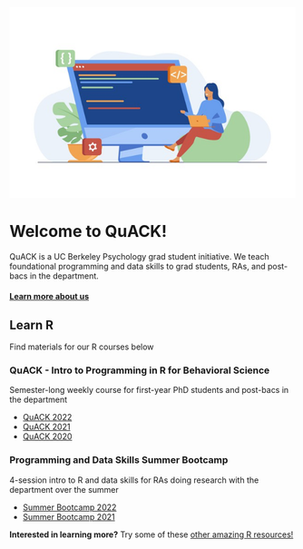 
![image](code.jpeg)

# Welcome to QuACK!
QuACK is a UC Berkeley Psychology grad student initiative. We teach foundational programming and data skills to grad students, RAs, and post-bacs in the department.

#### [Learn more about us](https://ucb-psychology-quack.github.io/site/about/about)

## Learn R
Find materials for our R courses below

### QuACK - Intro to Programming in R for Behavioral Science
Semester-long weekly course for first-year PhD students and post-bacs in the department 

* [QuACK 2022](https://ucb-psychology-quack.github.io/site/QuACK2021/Quack_2022)  
* [QuACK 2021](https://ucb-psychology-quack.github.io/site/QuACK2021/Quack2021)  
* [QuACK 2020](https://ucb-psychology-quack.github.io/site/QuACK2020/QuACK_2020)  
  
### Programming and Data Skills Summer Bootcamp
4-session intro to R and data skills for RAs doing research with the department over the summer  
* [Summer Bootcamp 2022](https://ucb-psychology-quack.github.io/site/summer_bootcamp2022/bootcamp2022)  
* [Summer Bootcamp 2021](https://ucb-psychology-quack.github.io/site/summer_bootcamp/bootcamp)  
  
    
    
    
**Interested in learning more?** Try some of these [other amazing R resources!](https://ucb-psychology-quack.github.io/site/resources/r-resources) 
